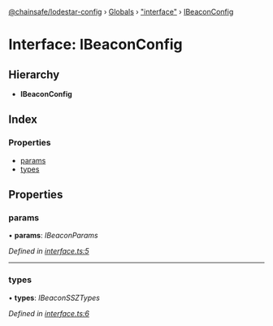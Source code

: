 [@chainsafe/lodestar-config](../README.md) › [Globals](../globals.md) › ["interface"](../modules/_interface_.md) › [IBeaconConfig](_interface_.ibeaconconfig.md)

# Interface: IBeaconConfig

## Hierarchy

* **IBeaconConfig**

## Index

### Properties

* [params](_interface_.ibeaconconfig.md#params)
* [types](_interface_.ibeaconconfig.md#types)

## Properties

###  params

• **params**: *IBeaconParams*

*Defined in [interface.ts:5](https://github.com/ChainSafe/lodestar/blob/2c3cae9/packages/lodestar-config/src/interface.ts#L5)*

___

###  types

• **types**: *IBeaconSSZTypes*

*Defined in [interface.ts:6](https://github.com/ChainSafe/lodestar/blob/2c3cae9/packages/lodestar-config/src/interface.ts#L6)*
